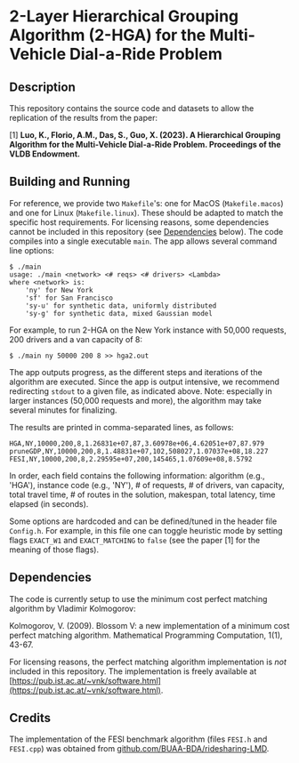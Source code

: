 # 2-Layer Hierarchical Grouping Algorithm (2-HGA) for the Multi-Vehicle Dial-a-Ride Problem

## Description
This repository contains the source code and datasets to allow the replication of the results from the paper:

[1] **Luo, K., Florio, A.M., Das, S., Guo, X. (2023). A Hierarchical Grouping Algorithm for the Multi-Vehicle Dial-a-Ride Problem. Proceedings of the VLDB Endowment.**

## Building and Running
For reference, we provide two `Makefile`'s: one for MacOS (`Makefile.macos`) and one for Linux (`Makefile.linux`). These should be adapted to match the specific host requirements. For licensing reasons, some dependencies cannot be included in this repository (see [Dependencies](#deps) below). The code compiles into a single executable `main`. The app allows several command line options:

```
$ ./main
usage: ./main <network> <# reqs> <# drivers> <Lambda>
where <network> is:
	'ny' for New York
	'sf' for San Francisco
	'sy-u' for synthetic data, uniformly distributed
	'sy-g' for synthetic data, mixed Gaussian model
```

For example, to run 2-HGA on the New York instance with 50,000 requests, 200 drivers and a van capacity of 8:

```
$ ./main ny 50000 200 8 >> hga2.out
```

The app outputs progress, as the different steps and iterations of the algorithm are executed. Since the app is output intensive, we recommend redirecting `stdout` to a given file, as indicated above. Note: especially in larger instances (50,000 requests and more), the algorithm may take several minutes for finalizing.

The results are printed in comma-separated lines, as follows:

```
HGA,NY,10000,200,8,1.26831e+07,87,3.60978e+06,4.62051e+07,87.979
pruneGDP,NY,10000,200,8,1.48831e+07,102,508027,1.07037e+08,18.227
FESI,NY,10000,200,8,2.29595e+07,200,145465,1.07609e+08,8.5792
```

In order, each field contains the following information: algorithm (e.g., 'HGA'), instance code (e.g., 'NY'), # of requests, # of drivers, van capacity, total travel time, # of routes in the solution, makespan, total latency, time elapsed (in seconds).

Some options are hardcoded and can be defined/tuned in the header file `Config.h`. For example, in this file one can toggle heuristic mode by setting flags `EXACT_W1` and `EXACT_MATCHING` to `false` (see the paper [1] for the meaning of those flags).

## <a name="deps"></a>Dependencies
The code is currently setup to use the minimum cost perfect matching algorithm by Vladimir Kolmogorov:

Kolmogorov, V. (2009). Blossom V: a new implementation of a minimum cost perfect matching algorithm. Mathematical Programming Computation, 1(1), 43-67.

For licensing reasons, the perfect matching algorithm implementation is *not* included in this repository. The implementation is freely available at [https://pub.ist.ac.at/~vnk/software.html](https://pub.ist.ac.at/~vnk/software.html).

## Credits
The implementation of the FESI benchmark algorithm (files `FESI.h` and `FESI.cpp`) was obtained from [github.com/BUAA-BDA/ridesharing-LMD](https://github.com/BUAA-BDA/ridesharing-LMD).

